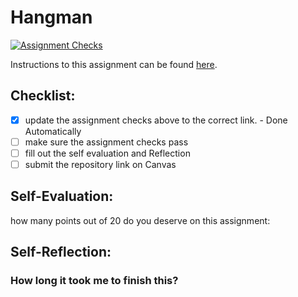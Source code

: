 Hangman
=====================
[![Assignment Checks](https://github.com/it3049c-fall22-henderson/hangman-KennethOtero/actions/workflows/classroom.yml/badge.svg)](https://github.com/it3049c-fall22-henderson/hangman-KennethOtero/actions/workflows/classroom.yml)

Instructions to this assignment can be found [here](#).

## Checklist:
- [x] update the assignment checks above to the correct link. - Done Automatically
- [ ] make sure the assignment checks pass
- [ ] fill out the self evaluation and Reflection
- [ ] submit the repository link on Canvas

## Self-Evaluation:

how many points out of 20 do you deserve on this assignment:

## Self-Reflection:

### How long it took me to finish this?
